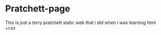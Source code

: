 # Pratchett-page

This is just a terry pratchett static web that i did when i was learning html +css
